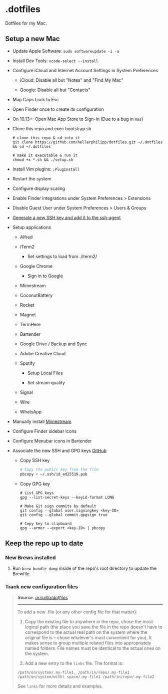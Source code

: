 # .dotfiles

Dotfiles for my Mac.

## Setup a new Mac

- Update Apple Software: `sudo softwareupdate -i -a`

- Install Dev Tools: `xcode-select --install`

- Configure iCloud and Internet Account Settings in System Preferences
  
  * iCloud: Disable all but "Notes" and "Find My Mac"
  
  * Google: Disable all but "Contacts"
* Map Caps Lock to Esc
- Open Finder once to create its configuration

- On 10.13+: Open Mac App Store to Sign-In (Due to a bug in `mas`)

- Clone this repo and exec bootstrap.sh
  
  ```
  # clone this repo & cd into it
  git clone https://github.com/hellerphilipp/dotfiles.git ~/.dotfiles && cd ~/.dotfiles
  
  # make it executable & run it
  chmod +x *.sh && ./setup.sh
  ```

- Install Vim plugins: `:PlugInstall`

- Restart the system

- Configure display scaling

- Enable Finder integrations under System Preferences > Extensions

- Disable Guest User under System Preferences > Users & Groups

- [Generate a new SSH key and add it to the ssh-agent](https://docs.github.com/en/github/authenticating-to-github/generating-a-new-ssh-key-and-adding-it-to-the-ssh-agent)

- Setup applications
  
  - Alfred
  
  - iTerm2
    
    - Set settings to load from ./iterm2/
  
  - Google Chrome
    
    - Sign in to Google
  
  - Mimestream
  
  - CoconutBattery
  
  - Rocket
  
  - Magnet
  
  - TermHere
  
  - Bartender
  
  - Google Drive / Backup and Sync
  
  - Adobe Creative Cloud
  
  - Spotify
    
    - Setup Local Files
    
    - Set stream quality
  
  - Signal
  
  - Wire
  
  - WhatsApp

- Manually install [Mimestream](https://mimestream.com/download)

- Configure Finder sidebar icons

- Configure Menubar icons in Bartender

- Associate the new SSH and GPG keys [GitHub](https://github.com/settings/keys) 
  
  * Copy SSH key
    
    ```bash
    # Copy the public key from the file
    pbcopy < ~/.ssh/id_ed25519.pub
    ```
  - Copy GPG key
    
    ```shell
    # List GPG keys
    gpg --list-secret-keys --keyid-format LONG
    
    # Make Git sign commits by default
    git config --global user.signingkey <key-ID>
    git config --global commit.gpgsign true
    
    # Copy key to clipboard
    gpg --armor --export <key-ID> | pbcopy
    ```

## Keep the repo up to date

### New Brews installed

1. Run `brew bundle dump` inside of the repo's root directory to update the Brewfile

### Track new configuration files

> ***Source**: [orrsella/dotfiles](https://github.com/orrsella/dotfiles)*
> 
> ---
> 
> To add a new .file (or any other config file for that matter):
> 
> 1. Copy the existing file to anywhere in the repo, chose the most logical path (the place you save the file in the repo doesn't have to correspond to the actual real path on the system where the original file is – chose whatever's most convenient for you). It makes sense to group multiple related files into appropriately named folders. File names must be identical to the actual ones on the system.
> 
> 2. Add a new entry to the `links` file. The format is:
> 
> ```
> /path/on/system/.my-file1, /path/in/repo/.my-file1
> /path/on/system/with\ space/.my-file2 /path/in/repo/.my-file2
> ```
> 
> See `links` for more details and examples.
